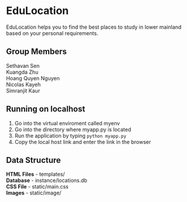 # EduLocation
EduLocation helps you to find the best places to study in lower mainland based on your personal requirements.

## Group Members
Sethavan Sen <br>
Kuangda Zhu <br>
Hoang Quyen Nguyen <br>
Nicolas Kayeh <br>
Simranjit Kaur <br>

## Running on localhost
1. Go into the virtual enviroment called myenv
2. Go into the directory where myapp.py is located
3. Run the application by typing `python myapp.py`
4. Copy the local host link and enter the link in the browser

## Data Structure
**HTML Files** - templates/ <br>
**Database** - instance/locations.db <br>
**CSS File** - static/main.css <br>
**Images** - static/image/ <br>
